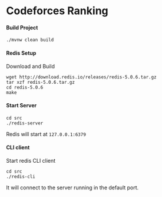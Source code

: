 # Codeforces Ranking

#### Build Project
`./mvnw clean build`

#### Redis Setup
Download and Build
```
wget http://download.redis.io/releases/redis-5.0.6.tar.gz
tar xzf redis-5.0.6.tar.gz
cd redis-5.0.6
make
```

#### Start Server
```
cd src
./redis-server
```

Redis will start at `127.0.0.1:6379`

#### CLI client
Start redis CLI client
```
cd src
./redis-cli
```

It will connect to the server running in the default port.
